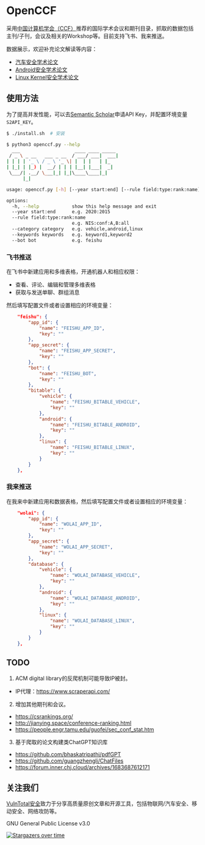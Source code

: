 # OpenCCF

采用[中国计算机学会（CCF）](https://www.ccf.org.cn/Academic_Evaluation/By_category/)推荐的国际学术会议和期刊目录，抓取的数据包括主刊/子刊，会议及相关的Workshop等。目前支持飞书、我来推送。

数据展示，欢迎补充论文解读等内容：
- [汽车安全学术论文](https://www.wolai.com/chao96/fLquksafgYf7qR87vUiwbi)
- [Android安全学术论文](https://www.wolai.com/chao96/7erDH54B8AyMf6zjzD1UN9)
- [Linux Kernel安全学术论文](https://www.wolai.com/chao96/a8UKqApaapvmDfHqDdT5p9)

## 使用方法

为了提高并发性能，可以去[Semantic Scholar](https://api.semanticscholar.org/api-docs/graph)申请API Key，并配置环境变量`S2API_KEY`。

```sh
$ ./install.sh  # 安装

$ python3 openccf.py --help
  ___                    ____ ____ _____ 
 / _ \ _ __   ___ _ __  / ___/ ___|  ___|
| | | | '_ \ / _ \ '_ \| |  | |   | |_   
| |_| | |_) |  __/ | | | |__| |___|  _|  
 \___/| .__/ \___|_| |_|\____\____|_|    
      |_|                                

usage: openccf.py [-h] [--year start:end] [--rule field:type:rank:name] [--category category] [--keywords keywords] [--bot bot]

options:
  -h, --help            show this help message and exit
  --year start:end      e.g. 2020:2015
  --rule field:type:rank:name
                        e.g. NIS:conf:A,B:all
  --category category   e.g. vehicle,android,linux
  --keywords keywords   e.g. keyword1,keyword2
  --bot bot             e.g. feishu
```

### 飞书推送

在飞书中新建应用和多维表格，开通机器人和相应权限：
- 查看、评论、编辑和管理多维表格
- 获取与发送单聊、群组消息

然后填写配置文件或者设置相应的环境变量：

```json
    "feishu": {
        "app_id": {
            "name": "FEISHU_APP_ID",
            "key": ""
        },
        "app_secret": {
            "name": "FEISHU_APP_SECRET",
            "key": ""
        },
        "bot": {
            "name": "FEISHU_BOT",
            "key": ""
        },
        "bitable": {
            "vehicle": {
                "name": "FEISHU_BITABLE_VEHICLE",
                "key": ""
            },
            "android": {
                "name": "FEISHU_BITABLE_ANDROID",
                "key": ""
            },
            "linux": {
                "name": "FEISHU_BITABLE_LINUX",
                "key": ""
            }
        }
    },
```

### 我来推送

在我来中新建应用和数据表格，然后填写配置文件或者设置相应的环境变量：

```json
    "wolai": {
        "app_id": {
            "name": "WOLAI_APP_ID",
            "key": ""
        },
        "app_secret": {
            "name": "WOLAI_APP_SECRET",
            "key": ""
        },
        "database": {
            "vehicle": {
                "name": "WOLAI_DATABASE_VEHICLE",
                "key": ""
            },
            "android": {
                "name": "WOLAI_DATABASE_ANDROID",
                "key": ""
            },
            "linux": {
                "name": "WOLAI_DATABASE_LINUX",
                "key": ""
            }
        }
    },
```

## TODO

1. ACM digital library的反爬机制可能导致IP被封。
  - IP代理：https://www.scraperapi.com/
2. 增加其他期刊和会议。
  - https://csrankings.org/
  - http://jianying.space/conference-ranking.html
  - https://people.engr.tamu.edu/guofei/sec_conf_stat.htm
3. 基于爬取的论文构建类ChatGPT知识库
  - https://github.com/bhaskatripathi/pdfGPT
  - https://github.com/guangzhengli/ChatFiles
  - https://forum.inner.chj.cloud/archives/1683687612171

## 关注我们

[VulnTotal安全](https://github.com/VulnTotal-Team)致力于分享高质量原创文章和开源工具，包括物联网/汽车安全、移动安全、网络攻防等。

GNU General Public License v3.0

[![Stargazers over time](https://starchart.cc/VulnTotal-Team/openccf.svg)](https://starchart.cc/VulnTotal-Team/openccf)
